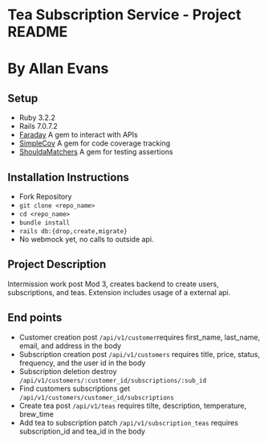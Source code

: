# Tea Subscription Service - Project README
# By Allan Evans

## Setup
- Ruby 3.2.2
- Rails 7.0.7.2
- [Faraday](https://github.com/lostisland/faraday) A gem to interact with APIs
- [SimpleCov](https://github.com/simplecov-ruby/simplecov) A gem for code coverage tracking
- [ShouldaMatchers](https://github.com/thoughtbot/shoulda-matchers) A gem for testing assertions

## Installation Instructions
 - Fork Repository
 - `git clone <repo_name>`
 - `cd <repo_name>`
 - `bundle install`   
 - `rails db:{drop,create,migrate}`
 - No webmock yet, no calls to outside api.

## Project Description
Intermission work post Mod 3, creates backend to create users, subscriptions, and teas.  Extension includes usage of a external api.


## End points
- Customer creation post `/api/v1/customer`requires first_name, last_name, email, and address in the body
- Subscription creation post `/api/v1/customers` requires title, price, status, frequency, and the user id in the body
- Subscription deletion destroy `/api/v1/customers/:customer_id/subscriptions/:sub_id`
- Find customers subscriptions get `/api/v1/customers/customer_id/subscriptions`
- Create tea post `/api/v1/teas` requires tilte, description, temperature, brew_time
- Add tea to subscription  patch `/api/v1/subscription_teas` requires subscription_id and tea_id in the body
